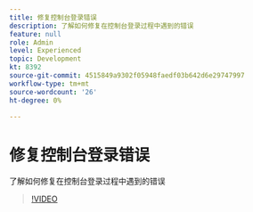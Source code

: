 ```yaml
---
title: 修复控制台登录错误
description: 了解如何修复在控制台登录过程中遇到的错误
feature: null
role: Admin
level: Experienced
topic: Development
kt: 8392
source-git-commit: 4515849a9302f05948faedf03b642d6e29747997
workflow-type: tm+mt
source-wordcount: '26'
ht-degree: 0%

---
```



# 修复控制台登录错误

了解如何修复在控制台登录过程中遇到的错误
>[!VIDEO](https://video.tv.adobe.com/v/335896?quality=12)
